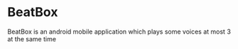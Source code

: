 # BeatBox

BeatBox is an android mobile application which plays some voices at most 3 at the same time
